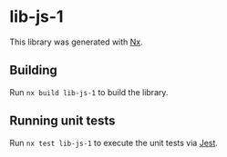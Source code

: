 # lib-js-1

This library was generated with [Nx](https://nx.dev).

## Building

Run `nx build lib-js-1` to build the library.

## Running unit tests

Run `nx test lib-js-1` to execute the unit tests via [Jest](https://jestjs.io).
